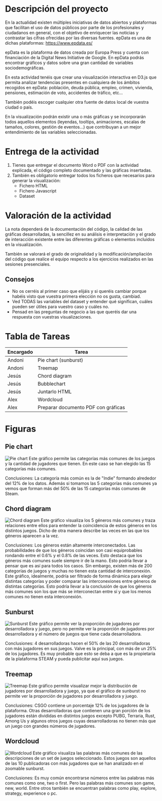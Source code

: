 # Descripción del proyecto

En la actualidad existen múltiples iniciativas de datos abiertos y plataformas que facilitan el uso de datos públicos por parte de los profesionales y ciudadanos en general, con el objetivo de enriquecer las noticias y contrastar las cifras ofrecidas por las diversas fuentes. epData es una de dichas plataformas: https://www.epdata.es/

epData es la plataforma de datos creada por Europa Press y cuenta con financiación de la Digital News Initiative de Google. En epData podrás encontrar gráficos y datos sobre una gran cantidad de variables sociodemográficas.

En esta actividad tenéis que crear una visualización interactiva en D3.js que permita analizar tendencias presentes en cualquiera de los ámbitos recogidos en epData: población, deuda pública, empleo, crimen, vivienda, pensiones, estimación de voto, accidentes de tráfico, etc…

También podéis escoger cualquier otra fuente de datos local de vuestra ciudad o país.

En la visualización podrán existir una o más gráficas y se incorporarán todos aquellos elementos (leyendas, tooltips, animaciones, escalas de tamaños, colores, gestión de eventos…) que contribuyan a un mejor entendimiento de las variables seleccionadas.

# Entrega de la actividad

1. Tienes que entregar el documento Word o PDF con la actividad explicada, el código completo documentado y las gráficas insertadas. 
2. También es obligatorio entregar todos los ficheros que necesarios para generar la visualización:
   - Fichero HTML
   - Fichero Javascript
   - Dataset 

# Valoración de la actividad

La nota dependerá de la documentación del código, la calidad de las gráficas desarrolladas, la sencillez en su análisis e interpretación y el grado de interacción existente entre las diferentes gráficas o elementos incluidos en la visualización.

También se valorará el grado de originalidad y la modificación/ampliación del código que realice el equipo respecto a los ejercicios realizados en las sesiones presenciales.
## Consejos
- No os cerréis al primer caso que elijáis y si queréis cambiar porque habéis visto que vuestra primera elección no os gusta, cambiad.
- Ved TODAS las variables del dataset y entender qué significan, cuáles pueden ser útiles para vuestro caso y cuáles no.
- Pensad en las preguntas de negocio a las que queréis dar una respuesta con vuestras visualizaciones.

# Tabla de Tareas
| Encargado | Tarea                               |
|-----------|-------------------------------------|
| Andoni    | Pie chart (sunburst)                |
| Andoni    | Treemap                             |
| Jesús     | Chord diagram                       |
| Jesús     | Bubblechart                         |
| Jesús     | Juntarlo HTML                       |
| Alex      | Wordcloud                           |
| Alex      | Preparar documento PDF con gráficas |

# Figuras
## Pie chart
![Pie chart](figures/Piechart.png)
Este gráfico permite las categorías más comunes de los juegos y la cantidad de jugadores que tienen. En este caso se han elegido las 15 categorías más comunes.

Conclusiones: La categoría más común es la de "Indie" formando alrededor del 12% de los datos. Además si tomamos las 5 categorías más comunes ya vemos que forman más del 50% de las 15 categorías más comunes de Steam.

## Chord diagram
![Chord diagram](figures/ChordDiagram.png)
Este gráfico visualiza los 5 géneros más comunes y traza relaciones entre ellos para entender la coincidencia de estos géneros en los distintos juegos. Dicho de otra manera describe las veces en las que los géneros aparecen a la vez.

Conclusiones: Los géneros están altamente interconectados. Las probabilidades de que los géneros coincidan son casi equiprobables rondando entre el 0.6% y el 0.8% de las veces. Esto destaca que los géneros más comunes suele siempre ir de la mano. Esto podría llevar a pensar que es así para todos los casos. Sin embargo, existen más de 200 categorías de juegos y muchas no tienen esta cantidad de interconexión. Este gráfico, idealmente, podría ser filtrado de forma dinámica para elegir distintas categorías y poder comparar las interconexiones entre géneros de distintas categorías. Esto podría llevar a la conclusión de que los géneros más comunes son los que más se interconectan entre sí y que los menos comunes no tienen esta interconexión.


## Sunburst
![Sunburst](figures/Sunburst.jpg)
Este gráfico permite ver la proporción de jugadores por desarrolladora y juego, pero no permite ver la proporción de jugadores por desarrolladora y el número de juegos que tiene cada desarrolladora.

Conclusiones: 4 desarrolladoras hacen el 50% de las 20 desarrolladoras con más jugadores en sus juegos.
Valve es la principal, con más de un 25% de los jugadores. Es muy probable que esto se deba a que es la propietaria de la plataforma STEAM y pueda publicitar aquí sus juegos.

## Treemap
![Treemap](figures/Treemap.JPG)
Este gráfico permite visualizar mejor la distribución de jugadores por desarrolladora y juego, ya que el gráfico de sunburst no permite ver la proporción de jugadores por desarrolladora y juego.

Conclusiones: CSGO contiene un porcentaje 12% de los jugadores de la plataforma. Otras desarrolladoras que contienen una gran porción de los jugadores están divididas en distintos juegos excepto PUBG, Terraria, Rust, Among Us y algunos otros juegos cuyas desarrolladoras no tienen más que un juego con grandes números de jugadores.

## Wordcloud
![Wordcloud](figures/Wordcloud.JPG)
Este gráfico visualiza las palabras más comunes de las descripciones de un set de juegos seleccionado. Estos juegos son aquellos de las 10 publicadoras con más jugadores que se han analizado en el zoomable sunburst.

Conclusiones: Es muy común encontrarse números entre las palabras más comunes como one, two o first. Pero las palabras más comunes son game, new, world. Entre otros también se encuentran palabras como play, explore, strategy, experience o pc.